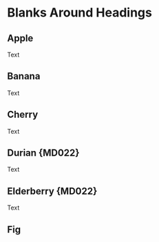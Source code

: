 # Blanks Around Headings



## Apple
Text



## Banana
Text



## Cherry
Text


## Durian {MD022} ##
Text

Elderberry {MD022}
------------------
Text



## Fig

